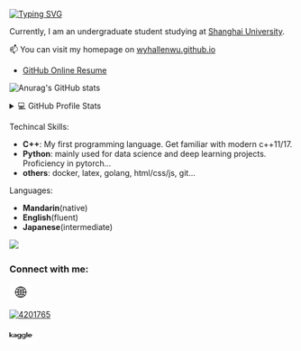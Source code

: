 [![Typing SVG](https://readme-typing-svg.herokuapp.com?color=%2336BCF7&lines=Hi%2C+I+am+Yuheng+Wu)](https://git.io/typing-svg)
<!-- https://readme-typing-svg.herokuapp.com/demo/ -->

Currently, I am an undergraduate student studying at [Shanghai University](https://www.shu.edu.cn/). 

📫 You can visit my homepage on [wyhallenwu.github.io](https://wyhallenwu.github.io/)

- [GitHub Online Resume](https://github.com/wyhallenwu)
<!-- - [GitHub Public Gists](https://gist.github.com/pourmand1376) -->

![Anurag's GitHub stats](https://github-readme-stats.vercel.app/api?username=wyhallenwu&show_icons=true&theme=default&bg_color=00000000)

<details> 
  <summary>💻 GitHub Profile Stats</summary>
  <br/>
    <a href="https://github.com/anuraghazra/github-readme-stats"><img alt="DenverCoder1's Github Stats" src="https://denvercoder1-github-readme-stats.vercel.app/api/?username=wyhallenwu&show_icons=true&count_private=true&theme=react&hide_border=true&bg_color=1F222E&title_color=F85D7F&icon_color=F8D866" height="192px"/></a>
  <a href="https://github.com/anuraghazra/github-readme-stats"><img alt="DenverCoder1's Top Languages" src="https://github-readme-stats.vercel.app/api/top-langs/?username=wyhallenwu&langs_count=8&layout=compact&theme=react&hide_border=true&bg_color=1F222E&title_color=F85D7F&icon_color=F8D866&hide=Jupyter%20Notebook" height="192px"/></a>
  <br/>
  <b>Note:</b> Top languages is only a metric of the languages my public code consists of and doesn't reflect experience or skill level.
</details>


Techincal Skills:

- **C++**: My first programming language. Get familiar with modern c++11/17.
- **Python**: mainly used for data science and deep learning projects. Proficiency in pytorch...
- **others**: docker, latex, golang, html/css/js, git...

Languages:
- **Mandarin**(native)
- **English**(fluent)
- **Japanese**(intermediate)

![](https://visitor-badge.glitch.me/badge?page_id=wyhallenwu.wyhallenwu)

<h3 align="left">Connect with me:</h3>
<p align="left">
 
  <a href="https://wyhallenwu.github.io/" target="blank"><img align="center" src="https://raw.githubusercontent.com/pourmand1376/pourmand1376/main/icons/web.svg" alt="amirpourmand76" height="30" width="40" /></a>
<!-- <a href="https://twitter.com/amirpourmand76" target="blank"><img align="center" src="https://raw.githubusercontent.com/rahuldkjain/github-profile-readme-generator/master/src/images/icons/Social/twitter.svg" alt="amirpourmand76" height="30" width="40" /></a> -->
<!-- <a href="https://linkedin.com/in/amir-pourmand" target="blank"><img align="center" src="https://raw.githubusercontent.com/rahuldkjain/github-profile-readme-generator/master/src/images/icons/Social/linked-in-alt.svg" alt="amir-pourmand" height="30" width="40" /></a> -->
<a href="https://stackoverflow.com/users/14199653" target="blank"><img align="center" src="https://raw.githubusercontent.com/rahuldkjain/github-profile-readme-generator/master/src/images/icons/Social/stack-overflow.svg" alt="4201765" height="30" width="40" /></a>
<!-- <a href="https://instagram.com/pourmand.amir" target="blank"><img align="center" src="https://raw.githubusercontent.com/rahuldkjain/github-profile-readme-generator/master/src/images/icons/Social/instagram.svg" alt="pourmand.amir" height="30" width="40" /></a> -->
<a href="https://www.kaggle.com/allenwyh" target="blank"><img align="center" src="https://raw.githubusercontent.com/pourmand1376/pourmand1376/main/icons/kaggle.svg" alt="amirpourmand" height="30" width="40" /></a>

  
</p>



